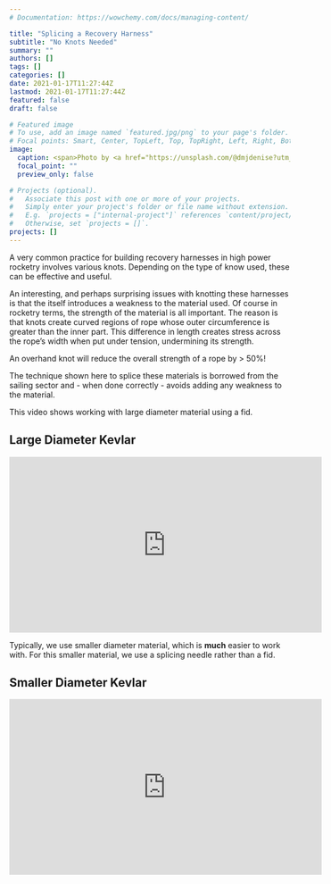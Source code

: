 ```yaml
---
# Documentation: https://wowchemy.com/docs/managing-content/

title: "Splicing a Recovery Harness"
subtitle: "No Knots Needed"
summary: ""
authors: []
tags: []
categories: []
date: 2021-01-17T11:27:44Z
lastmod: 2021-01-17T11:27:44Z
featured: false
draft: false

# Featured image
# To use, add an image named `featured.jpg/png` to your page's folder.
# Focal points: Smart, Center, TopLeft, Top, TopRight, Left, Right, BottomLeft, Bottom, BottomRight.
image:
  caption: <span>Photo by <a href="https://unsplash.com/@dmjdenise?utm_source=unsplash&amp;utm_medium=referral&amp;utm_content=creditCopyText">Denise Jans</a> on <a href="https://unsplash.com/collections/57480844/splicing?utm_source=unsplash&amp;utm_medium=referral&amp;utm_content=creditCopyText">Unsplash</a></span>
  focal_point: ""
  preview_only: false

# Projects (optional).
#   Associate this post with one or more of your projects.
#   Simply enter your project's folder or file name without extension.
#   E.g. `projects = ["internal-project"]` references `content/project/deep-learning/index.md`.
#   Otherwise, set `projects = []`.
projects: []
---
```


A very common practice for building recovery harnesses in high power rocketry involves various knots. Depending on the type of know used, these can be effective and useful.

An interesting, and perhaps surprising issues with knotting these harnesses is that the itself introduces a weakness to the material used. Of course in rocketry terms, the strength of the material is all important. The reason is that knots create curved regions of rope whose outer circumference is greater than the inner part. This difference in length creates stress across the rope’s width when put under tension, undermining its strength.

An overhand knot will reduce the overall strength of a rope by > 50%!

The technique shown here to splice these materials is borrowed from the sailing sector and - when done correctly - avoids adding any weakness to the material.

This video shows working with large diameter material using a fid.

## Large Diameter Kevlar

<iframe width="560" height="315" src="https://www.youtube.com/embed/TYegFcY6ASU" frameborder="0" allow="accelerometer; autoplay; clipboard-write; encrypted-media; gyroscope; picture-in-picture" allowfullscreen></iframe>

Typically, we use smaller diameter material, which is **much** easier to work with. For this smaller material, we use a splicing needle rather than a fid.

## Smaller Diameter Kevlar

<iframe width="560" height="315" src="https://www.youtube.com/embed/xf_4dSyc6cw" frameborder="0" allow="accelerometer; autoplay; clipboard-write; encrypted-media; gyroscope; picture-in-picture" allowfullscreen></iframe>
